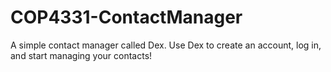 # COP4331-ContactManager
A simple contact manager called Dex. Use Dex to create an account, log in, and start managing your contacts!
